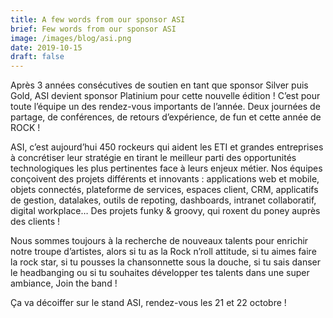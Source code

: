 ```yaml
---
title: A few words from our sponsor ASI
brief: Few words from our sponsor ASI
image: /images/blog/asi.png
date: 2019-10-15
draft: false
---
```


Après 3 années consécutives de soutien en tant que sponsor Silver puis Gold, ASI devient sponsor Platinium pour cette nouvelle édition ! C’est pour toute l’équipe un des rendez-vous importants de l’année. Deux journées de partage, de conférences, de retours d’expérience, de fun et cette année de ROCK ! 

ASI, c’est aujourd’hui 450 rockeurs qui aident les ETI et grandes entreprises à concrétiser leur stratégie en tirant le meilleur parti des opportunités technologiques les plus pertinentes face à leurs enjeux métier. Nos équipes conçoivent des projets différents et innovants : applications web et mobile, objets connectés, plateforme de services, espaces client, CRM, applicatifs de gestion, datalakes, outils de repoting, dashboards, intranet collaboratif, digital workplace… Des projets funky & groovy, qui roxent du poney auprès des clients !

Nous sommes toujours à la recherche de nouveaux talents pour enrichir notre troupe d’artistes, alors si tu as la Rock n’roll attitude, si tu aimes faire la rock star, si tu pousses la chansonnette sous la douche, si tu sais danser le headbanging ou si tu souhaites développer tes talents dans une super ambiance, Join the band ! 

Ça va décoiffer sur le stand ASI, rendez-vous les 21 et 22 octobre ! 